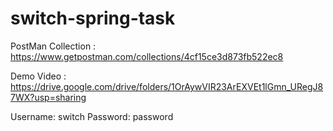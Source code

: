 # switch-spring-task

PostMan Collection : https://www.getpostman.com/collections/4cf15ce3d873fb522ec8

Demo Video : https://drive.google.com/drive/folders/1OrAywVIR23ArEXVEt1lGmn_URegJ87WX?usp=sharing


Username: switch
Password: password

